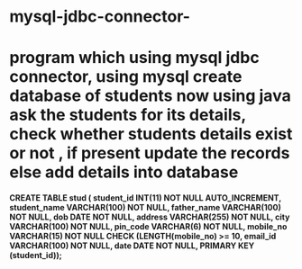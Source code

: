 # mysql-jdbc-connector-
<h1>program which using mysql jdbc connector, using mysql create database of students now using java ask the students for its details, check whether students details exist or not , if present update the records else add details into database</h1>

<h4>CREATE TABLE stud (  student_id INT(11) NOT NULL AUTO_INCREMENT,  student_name VARCHAR(100) NOT NULL,  father_name VARCHAR(100) NOT NULL,  dob DATE NOT NULL,  address VARCHAR(255) NOT NULL,  city VARCHAR(100) NOT NULL,  pin_code VARCHAR(6) NOT NULL,  mobile_no VARCHAR(15) NOT NULL CHECK (LENGTH(mobile_no) >= 10,  email_id VARCHAR(100) NOT NULL,  date DATE NOT NULL,  PRIMARY KEY (student_id));</h4>
